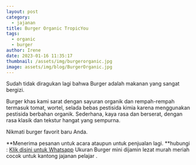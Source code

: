 ```yaml
---
layout: post
category:
  - jajanan
title: Burger Organic TropicYou
tags:
  - organic
  - burger
author: Irene
date: 2023-01-16 11:35:17
thumbnail: /assets/img/burgerorganic.jpg
image: assets/img/blog/BurgerOrganic.jpg
---
```


Sudah tidak diragukan lagi bahwa Burger adalah makanan yang sangat bergizi.

Burger khas kami sarat dengan sayuran organik dan rempah-rempah termasuk tomat, wortel, selada bebas pestisida kimia karena menggunakan pestisida berbahan organik. Sederhana, kaya rasa dan berserat, dengan rasa klasik dan tekstur hangat yang sempurna.

Nikmati burger favorit baru Anda.

**Menerima pesanan untuk acara ataupun untuk penjualan lagi.
**hubungi : [Klik disini untuk Whatsapp](https://wa.me/6287765451798)
Ukuran Burger mini dijamin lezat murah meriah cocok untuk kantong jajanan pelajar .
